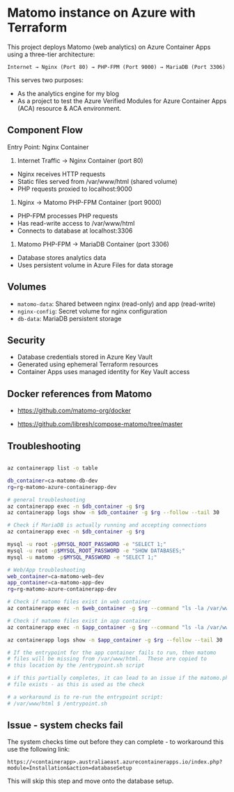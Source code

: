 # Matomo instance on Azure with Terraform

This project deploys Matomo (web analytics) on Azure Container Apps using a three-tier architecture:

```text
Internet → Nginx (Port 80) → PHP-FPM (Port 9000) → MariaDB (Port 3306)
```

This serves two purposes:

- As the analytics engine for my blog
- As a project to test the Azure Verified Modules for Azure Container Apps (ACA) resource & ACA environment.

## Component Flow

Entry Point: Nginx Container

1) Internet Traffic → Nginx Container (port 80)

- Nginx receives HTTP requests
- Static files served from /var/www/html (shared volume)
- PHP requests proxied to localhost:9000

1) Nginx → Matomo PHP-FPM Container (port 9000)

- PHP-FPM processes PHP requests
- Has read-write access to /var/www/html
- Connects to database at localhost:3306

1) Matomo PHP-FPM → MariaDB Container (port 3306)

- Database stores analytics data
- Uses persistent volume in Azure Files for data storage

## Volumes

- `matomo-data`: Shared between nginx (read-only) and app (read-write)
- `nginx-config`: Secret volume for nginx configuration
- `db-data`: MariaDB persistent storage

## Security

- Database credentials stored in Azure Key Vault
- Generated using ephemeral Terraform resources
- Container Apps uses managed identity for Key Vault access

## Docker references from Matomo

- <https://github.com/matomo-org/docker>

- <https://github.com/libresh/compose-matomo/tree/master>

## Troubleshooting

```bash

az containerapp list -o table

db_container=ca-matomo-db-dev
rg=rg-matomo-azure-containerapp-dev

# general troubleshooting
az containerapp exec -n $db_container -g $rg
az containerapp logs show -n $db_container -g $rg --follow --tail 30

# Check if MariaDB is actually running and accepting connections
az containerapp exec -n $db_container -g $rg 

mysql -u root -p$MYSQL_ROOT_PASSWORD -e "SELECT 1;"
mysql -u root -p$MYSQL_ROOT_PASSWORD -e "SHOW DATABASES;"
mysql -u matomo -p$MYSQL_PASSWORD -e "SELECT 1;"

# Web/App troubleshooting
web_container=ca-matomo-web-dev
app_container=ca-matomo-app-dev
rg=rg-matomo-azure-containerapp-dev

# Check if matomo files exist in web container
az containerapp exec -n $web_container -g $rg --command "ls -la /var/www/html/"

# Check if matomo files exist in app container  
az containerapp exec -n $app_container -g $rg --command "ls -la /var/www/html/"

az containerapp logs show -n $app_container -g $rg --follow --tail 30

# If the entrypoint for the app container fails to run, then matomo
# files will be missing from /var/www/html.  These are copied to 
# this location by the /entrypoint.sh script

# if this partially completes, it can lead to an issue if the matomo.php
# file exists - as this is used as the check

# a workaround is to re-run the entrypoint script:
# /var/www/html $ /entrypoint.sh
```

## Issue - system checks fail

The system checks time out before they can complete - to workaround this use the following link:

```text
https://<containerapp>.australiaeast.azurecontainerapps.io/index.php?module=Installation&action=databaseSetup
```

This will skip this step and move onto the database setup.
